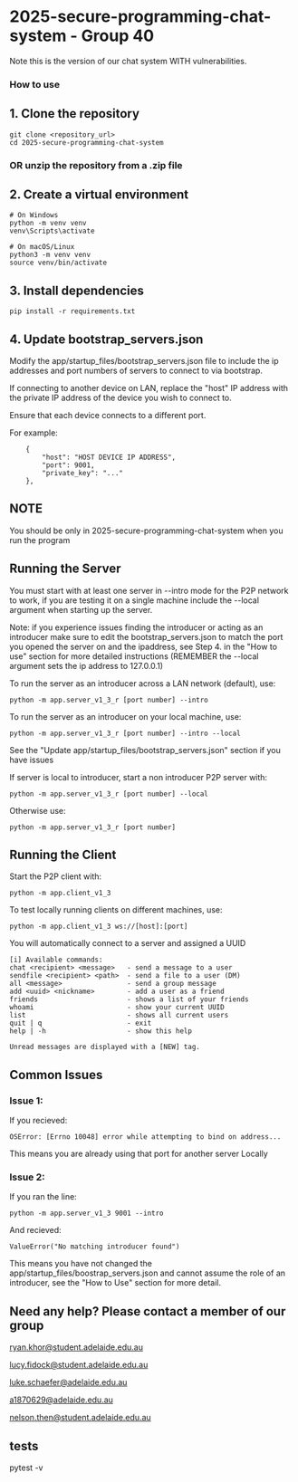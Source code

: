 # 2025-secure-programming-chat-system - Group 40

Note this is the version of our chat system WITH vulnerabilities. 

### How to use

## 1. Clone the repository
    git clone <repository_url>
    cd 2025-secure-programming-chat-system

### OR unzip the repository from a .zip file

## 2. Create a virtual environment
    # On Windows
    python -m venv venv
    venv\Scripts\activate

    # On macOS/Linux
    python3 -m venv venv
    source venv/bin/activate

## 3. Install dependencies
    pip install -r requirements.txt

## 4. Update bootstrap_servers.json
Modify the app/startup_files/bootstrap_servers.json file to include the ip addresses and port numbers of servers to connect to via bootstrap.

If connecting to another device on LAN, replace the "host" IP address with the private IP address of the device you wish to connect to.

Ensure that each device connects to a different port.
        
For example:

        {
            "host": "HOST DEVICE IP ADDRESS",
            "port": 9001,
            "private_key": "..."
        },


## NOTE

You should be only in 2025-secure-programming-chat-system when you run the program


## Running the Server

You must start with at least one server in --intro mode for the P2P network to work, if you are testing it on a single machine include the --local argument when starting up the server.

Note: if you experience issues finding the introducer or acting as an introducer make sure to edit the bootstrap_servers.json to match the port you opened the server on and the ipaddress, see Step 4. in the "How to use" section for more detailed instructions (REMEMBER the --local argument sets the ip address to 127.0.0.1)

To run the server as an introducer across a LAN network (default), use:

    python -m app.server_v1_3_r [port number] --intro

To run the server as an introducer on your local machine, use:

    python -m app.server_v1_3_r [port number] --intro --local



See the "Update app/startup_files/bootstrap_servers.json" section if you have issues 


If server is local to introducer, start a non introducer P2P server with:

    python -m app.server_v1_3_r [port number] --local

Otherwise use:

    python -m app.server_v1_3_r [port number]
    

## Running the Client

Start the P2P client with:

    python -m app.client_v1_3

To test locally running clients on different machines, use:

    python -m app.client_v1_3 ws://[host]:[port]

You will automatically connect to a server and assigned a UUID

    [i] Available commands:
    chat <recipient> <message>   - send a message to a user
    sendfile <recipient> <path>  - send a file to a user (DM)
    all <message>                - send a group message
    add <uuid> <nickname>        - add a user as a friend
    friends                      - shows a list of your friends
    whoami                       - show your current UUID
    list                         - shows all current users
    quit | q                     - exit
    help | -h                    - show this help

    Unread messages are displayed with a [NEW] tag.

## Common Issues

### Issue 1:

If you recieved:

    OSError: [Errno 10048] error while attempting to bind on address...

This means you are already using that port for another server Locally

### Issue 2:

If you ran the line:
    
    python -m app.server_v1_3 9001 --intro

And recieved:
    
    ValueError("No matching introducer found")
        
This means you have not changed the app/startup_files/boostrap_servers.json and cannot assume the role of an introducer, see the "How to Use" section for more detail.

## Need any help? Please contact a member of our group
ryan.khor@student.adelaide.edu.au

lucy.fidock@student.adelaide.edu.au

luke.schaefer@adelaide.edu.au

a1870629@adelaide.edu.au

nelson.then@student.adelaide.edu.au


## tests

pytest -v
